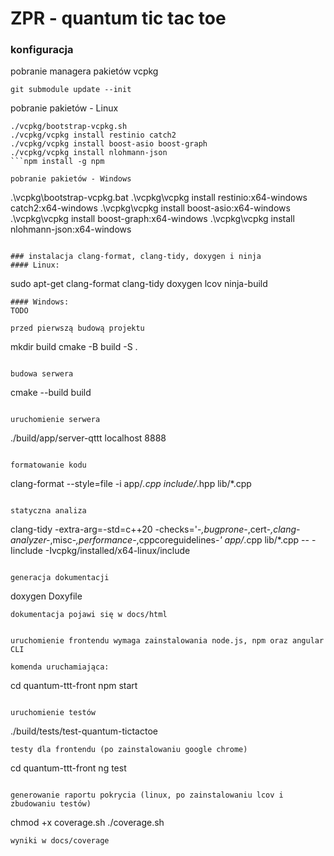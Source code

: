 # ZPR - quantum tic tac toe



### konfiguracja


pobranie managera pakietów vcpkg
```
git submodule update --init
```

pobranie pakietów - Linux
```
./vcpkg/bootstrap-vcpkg.sh
./vcpkg/vcpkg install restinio catch2
./vcpkg/vcpkg install boost-asio boost-graph
./vcpkg/vcpkg install nlohmann-json
```npm install -g npm

pobranie pakietów - Windows
```
.\vcpkg\bootstrap-vcpkg.bat
.\vcpkg\vcpkg install restinio:x64-windows catch2:x64-windows
.\vcpkg\vcpkg install boost-asio:x64-windows
.\vcpkg\vcpkg install boost-graph:x64-windows
.\vcpkg\vcpkg install nlohmann-json:x64-windows
```

### instalacja clang-format, clang-tidy, doxygen i ninja
#### Linux:
```
sudo apt-get clang-format clang-tidy doxygen lcov ninja-build
```
#### Windows:
TODO

przed pierwszą budową projektu
```
mkdir build
cmake -B build -S .
```

budowa serwera
```
cmake --build build
```

uruchomienie serwera
```
./build/app/server-qttt localhost 8888
```

formatowanie kodu
```
clang-format --style=file -i app/*.cpp include/*.hpp lib/*.cpp
```

statyczna analiza
```
clang-tidy -extra-arg=-std=c++20 -checks='-*,bugprone-*,cert-*,clang-analyzer-*,misc-*,performance-*,cppcoreguidelines-*' app/*.cpp lib/*.cpp -- -Iinclude -Ivcpkg/installed/x64-linux/include
```

generacja dokumentacji
```
doxygen Doxyfile
```
dokumentacja pojawi się w docs/html


uruchomienie frontendu wymaga zainstalowania node.js, npm oraz angular CLI

komenda uruchamiająca:
```
cd quantum-ttt-front
npm start
```

uruchomienie testów
```
./build/tests/test-quantum-tictactoe 
```
testy dla frontendu (po zainstalowaniu google chrome)
```
cd quantum-ttt-front
ng test
```

generowanie raportu pokrycia (linux, po zainstalowaniu lcov i zbudowaniu testów)
```
chmod +x coverage.sh
./coverage.sh
```
wyniki w docs/coverage

